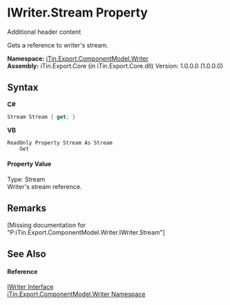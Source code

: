 # IWriter.Stream Property 
Additional header content 

Gets a reference to writer's stream.

**Namespace:**&nbsp;<a href="N_iTin_Export_ComponentModel_Writer">iTin.Export.ComponentModel.Writer</a><br />**Assembly:**&nbsp;iTin.Export.Core (in iTin.Export.Core.dll) Version: 1.0.0.0 (1.0.0.0)

## Syntax

**C#**<br />
``` C#
Stream Stream { get; }
```

**VB**<br />
``` VB
ReadOnly Property Stream As Stream
	Get
```


#### Property Value
Type: Stream<br />Writer's stream reference.

## Remarks
\[Missing <remarks> documentation for "P:iTin.Export.ComponentModel.Writer.IWriter.Stream"\]

## See Also


#### Reference
<a href="T_iTin_Export_ComponentModel_Writer_IWriter">IWriter Interface</a><br /><a href="N_iTin_Export_ComponentModel_Writer">iTin.Export.ComponentModel.Writer Namespace</a><br />